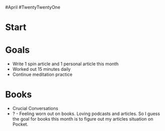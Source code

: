 #April #TwentyTwentyOne 

# Start

# Goals
- Write 1 spin article and 1 personal article this month
- Worked out 15 minutes daily
- Continue meditation practice

# Books
- Crucial Conversations
- ? - Feeling worn out on books. Loving podcasts and articles. So I guess the goal for books this month is to figure out my articles situation on Pocket. 